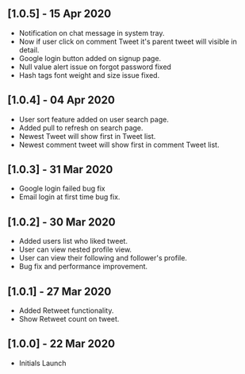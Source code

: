 ## [1.0.5] - 15 Apr 2020

* Notification on chat message in system tray.
* Now if user click on comment Tweet it's parent tweet will visible in detail.
* Google login button added on signup page.
* Null value alert issue on forgot password fixed
* Hash tags font weight and size issue fixed.

## [1.0.4] - 04 Apr 2020

* User sort feature added on user search page.
* Added pull to refresh on search page.
* Newest Tweet will show first in Tweet list.
* Newest comment tweet will show first in comment Tweet list.

## [1.0.3] - 31 Mar 2020

* Google login failed bug fix
* Email login at first time bug fix.

## [1.0.2] - 30 Mar 2020

* Added users list who liked tweet.
* User can view nested profile view.
* User can view their following and follower's profile.
* Bug fix and performance improvement.

## [1.0.1] - 27 Mar 2020

* Added Retweet functionality.
* Show Retweet count on tweet.

## [1.0.0] - 22 Mar 2020

* Initials Launch